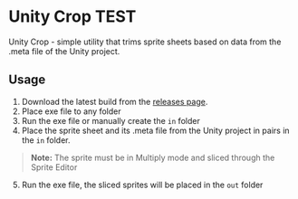 # Unity Crop TEST
Unity Crop - simple utility that trims sprite sheets based on data from the .meta file of the Unity project.

## Usage
1. Download the latest build from the [releases page](https://github.com/Senya01/UnityCrop/releases).
2. Place exe file to any folder
3. Run the exe file or manually create the `in` folder
4. Place the sprite sheet and its .meta file from the Unity project in pairs in the `in` folder. 
> **Note:** The sprite must be in Multiply mode and sliced through the Sprite Editor
5. Run the exe file, the sliced sprites will be placed in the `out` folder
